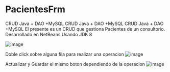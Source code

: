 # PacientesFrm
CRUD Java + DAO +MySQL
CRUD Java + DAO +MySQL CRUD Java + DAO +MySQL El presente es un CRUD que gestiona Pacientes de un consultorio. Desarrollado en NetBeans Usando JDK 8

![image](https://user-images.githubusercontent.com/27839997/233735218-3d23adfa-6617-4f68-984a-b2acf8845264.png)

Doble click sobre alguna fila para realizar una operacion
![image](https://user-images.githubusercontent.com/27839997/233735619-44043708-aa2b-436a-87af-ccf1a40b1ce6.png)

Actualizar y Guardar el mismo boton dependiendo de la operacion
![image](https://user-images.githubusercontent.com/27839997/233735419-da14f296-c6c8-441b-a095-e5120b4c56a3.png)

